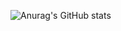 ![Anurag's GitHub stats](https://github-readme-stats.vercel.app/api?username=viniciuspmacedo&show_icons=true&theme=dracula)
